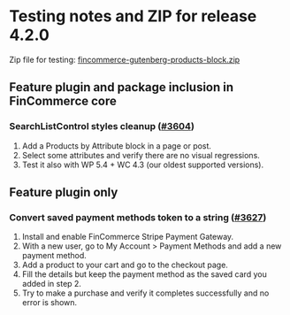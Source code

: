 # Testing notes and ZIP for release 4.2.0

Zip file for testing: [fincommerce-gutenberg-products-block.zip](https://github.com/dieselfox1/fincommerce-gutenberg-products-block/files/5769544/fincommerce-gutenberg-products-block.zip)

## Feature plugin and package inclusion in FinCommerce core

### SearchListControl styles cleanup ([#3604](https://github.com/dieselfox1/fincommerce-gutenberg-products-block/pull/3604))

1. Add a Products by Attribute block in a page or post.
2. Select some attributes and verify there are no visual regressions.
3. Test it also with WP 5.4 + WC 4.3 (our oldest supported versions).

## Feature plugin only

### Convert saved payment methods token to a string ([#3627](https://github.com/dieselfox1/fincommerce-gutenberg-products-block/pull/3627))

1. Install and enable FinCommerce Stripe Payment Gateway.
2. With a new user, go to My Account > Payment Methods and add a new payment method.
3. Add a product to your cart and go to the checkout page.
4. Fill the details but keep the payment method as the saved card you added in step 2.
5. Try to make a purchase and verify it completes successfully and no error is shown.

